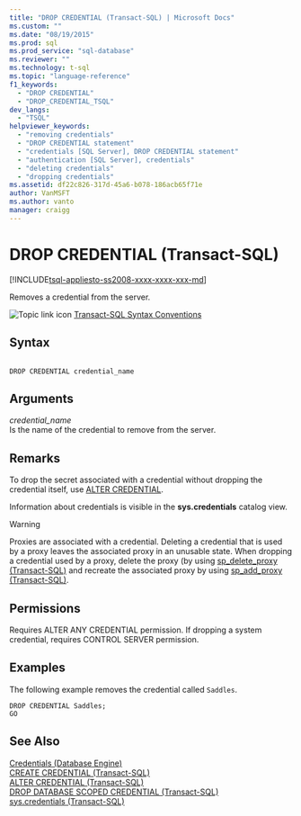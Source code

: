 ```yaml
---
title: "DROP CREDENTIAL (Transact-SQL) | Microsoft Docs"
ms.custom: ""
ms.date: "08/19/2015"
ms.prod: sql
ms.prod_service: "sql-database"
ms.reviewer: ""
ms.technology: t-sql
ms.topic: "language-reference"
f1_keywords: 
  - "DROP CREDENTIAL"
  - "DROP_CREDENTIAL_TSQL"
dev_langs: 
  - "TSQL"
helpviewer_keywords: 
  - "removing credentials"
  - "DROP CREDENTIAL statement"
  - "credentials [SQL Server], DROP CREDENTIAL statement"
  - "authentication [SQL Server], credentials"
  - "deleting credentials"
  - "dropping credentials"
ms.assetid: df22c826-317d-45a6-b078-186acb65f71e
author: VanMSFT
ms.author: vanto
manager: craigg
---
```

# DROP CREDENTIAL (Transact-SQL)
[!INCLUDE[tsql-appliesto-ss2008-xxxx-xxxx-xxx-md](../../includes/tsql-appliesto-ss2008-xxxx-xxxx-xxx-md.md)]

  Removes a credential from the server.  
  
 ![Topic link icon](../../database-engine/configure-windows/media/topic-link.gif "Topic link icon") [Transact-SQL Syntax Conventions](../../t-sql/language-elements/transact-sql-syntax-conventions-transact-sql.md)  
  
## Syntax  
  
```  
  
DROP CREDENTIAL credential_name  
```  
  
## Arguments  
 *credential_name*  
 Is the name of the credential to remove from the server.  
  
## Remarks  
 To drop the secret associated with a credential without dropping the credential itself, use [ALTER CREDENTIAL](../../t-sql/statements/alter-credential-transact-sql.md).  
  
 Information about credentials is visible in the **sys.credentials** catalog view.  
  
> [!WARNING]  
>  Proxies are associated with a credential. Deleting a credential that is used by a proxy leaves the associated proxy in an unusable state. When dropping a credential used by a proxy, delete the proxy (by using [sp_delete_proxy &#40;Transact-SQL&#41;](../../relational-databases/system-stored-procedures/sp-delete-proxy-transact-sql.md) and recreate the associated proxy by using [sp_add_proxy &#40;Transact-SQL&#41;](../../relational-databases/system-stored-procedures/sp-add-proxy-transact-sql.md).  
  
## Permissions  
 Requires ALTER ANY CREDENTIAL permission. If dropping a system credential, requires CONTROL SERVER permission.  
  
## Examples  
 The following example removes the credential called `Saddles`.  
  
```  
DROP CREDENTIAL Saddles;  
GO  
```  
  
## See Also  
 [Credentials &#40;Database Engine&#41;](../../relational-databases/security/authentication-access/credentials-database-engine.md)   
 [CREATE CREDENTIAL &#40;Transact-SQL&#41;](../../t-sql/statements/create-credential-transact-sql.md)   
 [ALTER CREDENTIAL &#40;Transact-SQL&#41;](../../t-sql/statements/alter-credential-transact-sql.md)   
 [DROP DATABASE SCOPED CREDENTIAL &#40;Transact-SQL&#41;](../../t-sql/statements/drop-database-scoped-credential-transact-sql.md)   
 [sys.credentials &#40;Transact-SQL&#41;](../../relational-databases/system-catalog-views/sys-credentials-transact-sql.md)  
  
  
